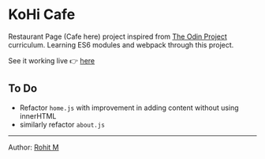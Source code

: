 # KoHi Cafe

Restaurant Page (Cafe here) project inspired from [The Odin Project](https://www.theodinproject.com/paths/full-stack-javascript/courses/javascript/lessons/restaurant-page) curriculum.
Learning ES6 modules and webpack through this project.

See it working live 👉 [here](https://r0hitm.github.io/restaurant-page)

## To Do

- Refactor `home.js` with improvement in adding content without using innerHTML
- similarly refactor `about.js`

---

Author: [Rohit M](https://github.com/r0hitm)
